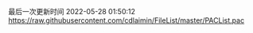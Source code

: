 最后一次更新时间 2022-05-28 01:50:12
https://raw.githubusercontent.com/cdlaimin/FileList/master/PACList.pac

